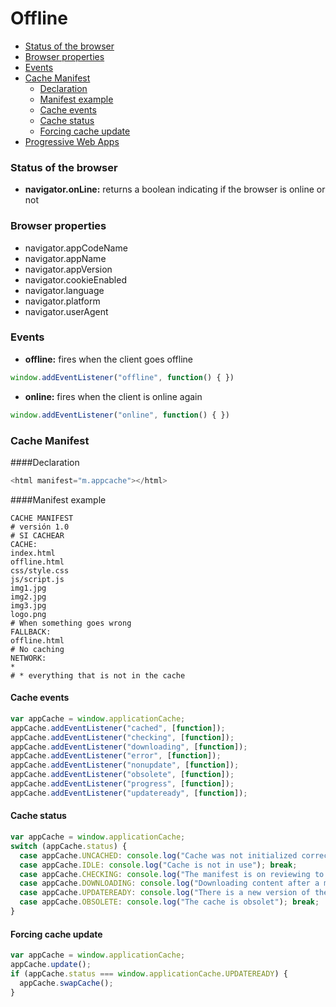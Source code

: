 # Offline
- [Status of the browser](#status-of-the-browser)
- [Browser properties](#browser-properties)
- [Events](#events)
- [Cache Manifest](#cache-manifest)
  - [Declaration](#declaration)
  - [Manifest example](#manifest-example)
  - [Cache events](#cache-events)
  - [Cache status](#cache-status)
  - [Forcing cache update](#forcing-cache-update)
- [Progressive Web Apps](https://developers.google.com/web/progressive-web-apps/)
### Status of the browser
- **navigator.onLine:** returns a boolean indicating if the browser is online or not
### Browser properties
- navigator.appCodeName
- navigator.appName
- navigator.appVersion
- navigator.cookieEnabled
- navigator.language
- navigator.platform
- navigator.userAgent
### Events
- **offline:** fires when the client goes offline
```javascript
window.addEventListener("offline", function() { })
```
- **online:** fires when the client is online again
```javascript
window.addEventListener("online", function() { })
```
### Cache Manifest
####Declaration
```javascript
<html manifest="m.appcache"></html>
```
####Manifest example
```
CACHE MANIFEST
# versión 1.0
# SI CACHEAR
CACHE:
index.html
offline.html
css/style.css
js/script.js
img1.jpg
img2.jpg
img3.jpg
logo.png
# When something goes wrong
FALLBACK:
offline.html
# No caching
NETWORK:
*
# * everything that is not in the cache
```
#### Cache events
```javascript
var appCache = window.applicationCache;
appCache.addEventListener("cached", [function]);
appCache.addEventListener("checking", [function]);
appCache.addEventListener("downloading", [function]);
appCache.addEventListener("error", [function]);
appCache.addEventListener("nonupdate", [function]);
appCache.addEventListener("obsolete", [function]);
appCache.addEventListener("progress", [function]);
appCache.addEventListener("updateready", [function]);
```
#### Cache status
```javascript
var appCache = window.applicationCache;
switch (appCache.status) {
  case appCache.UNCACHED: console.log("Cache was not initialized correctly"); break;
  case appCache.IDLE: console.log("Cache is not in use"); break;
  case appCache.CHECKING: console.log("The manifest is on reviewing to be updated"); break;
  case appCache.DOWNLOADING: console.log("Downloading content after a manifest update"); break;
  case appCache.UPDATEREADY: console.log("There is a new version of the manifest"); break;
  case appCache.OBSOLETE: console.log("The cache is obsolet"); break;
}
```
#### Forcing cache update
```javascript
var appCache = window.applicationCache;
appCache.update();
if (appCache.status === window.applicationCache.UPDATEREADY) {
  appCache.swapCache();
}
```
